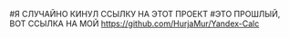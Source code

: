 #Я СЛУЧАЙНО КИНУЛ ССЫЛКУ НА ЭТОТ ПРОЕКТ
#ЭТО ПРОШЛЫЙ, ВОТ ССЫЛКА НА МОЙ https://github.com/HurjaMur/Yandex-Calc
